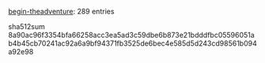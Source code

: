 [begin-theadventure](https://github.com/begin-theadventure): 289 entries

sha512sum 8a90ac96f3354bfa66258acc3ea5ad3c59dbe6b873e21bdddfbc05596051ab4b45cb70241ac92a6a9bf94371fb3525de6bec4e585d5d243cd98561b094a92e98